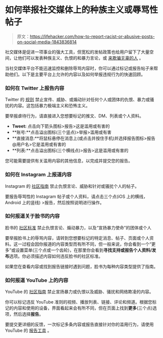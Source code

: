 # 如何举报社交媒体上的种族主义或辱骂性帖子

> 原文：<https://lifehacker.com/how-to-report-racist-or-abusive-posts-on-social-media-1843836814>

社交媒体是促进一项事业的强大工具，但宽松的发帖政策也给用户留下了大量空间，让他们可以发表种族主义、仇恨的和暴力言论，或 [来欺骗无辜的人](https://gizmodo.com/nypd-union-doxes-mayors-daughter-on-twitter-1843813751) 。



当社交媒体平台不能迅速监控和删除辱骂内容时，你可以通过标记或报告帖子来帮助他们。以下是主要平台上允许的内容以及如何举报违规行为的快速回顾。

### 如何在 Twitter 上报告内容

Twitter 的 [规则](https://help.twitter.com/en/rules-and-policies/twitter-rules) 禁止宣传、威胁、或煽动针对任何个人或团体的仇恨、暴力或骚扰的内容。这包括暴力极端主义和恐怖主义。

要举报虐待行为，请直接进入您想要标记的推文、DM、列表或个人资料。

*   **Tweet:** 点击向下箭头图标>报告>这是滥用或有害的
*   **账号:**点击溢出图标(三个竖点)>举报>滥用或有害
*   **直接消息:**将鼠标悬停在消息上(或点击并按住手机)并选择报告图标>报告@用户名>它是滥用或有害的
*   **列表:**点击溢出图标(三个横线点)>报告>这是滥用或有害的

您可能需要提供有关滥用内容的其他信息，以完成并提交您的报告。

### 如何在 Instagram 上报道内容

Instagram 的 [社区指南](https://help.instagram.com/477434105621119) 禁止仇恨言论、威胁和针对或骚扰个人的帖子。

要报告辱骂性的 Instagram 帖子或个人资料，请点击三个点(iOS 上的横线，Android 上的竖线) >报告，然后按照说明进行操作。

### 如何报道关于脸书的内容

脸书的 [社区标准](https://www.facebook.com/communitystandards/violence_criminal_behavior) 禁止仇恨言论、煽动暴力，以及“宣扬暴力使命”的团体或个人

要举报脸书上的辱骂内容，请转到您想要标记的特定消息、帖子、页面或个人资料。这一过程会因你报道的内容类型而有所不同，但一般来说，你会看到一个“更多”或设置菜单(三个点或一个齿轮)，在那里你会看到**寻找支持或报告个人资料/发布**选项。你必须描述内容如何违反脸书的社区标准。

如果您在查看内容或找到报告链接时遇到问题，脸书为每种内容类型提供了指南。

### 如何报道 YouTube 上的内容

YouTube 的 [社区指南](https://www.youtube.com/about/policies/#community-guidelines) 禁止宣扬暴力或仇恨以及威胁、骚扰和网络欺凌的内容。

你可以标记违反 YouTube 准则的视频、播放列表、链接、评论和频道。根据您标记的内容和使用的设备，界面看起来会有所不同，但在页面上找到**更多**(三个点)选项，然后选择**报告**。

要提交更详细的反馈，一次标记多条内容或报告直接针对你的滥用行为，请使用 YouTube 的 [报告工具](http://www.youtube.com/reportabuse) 。